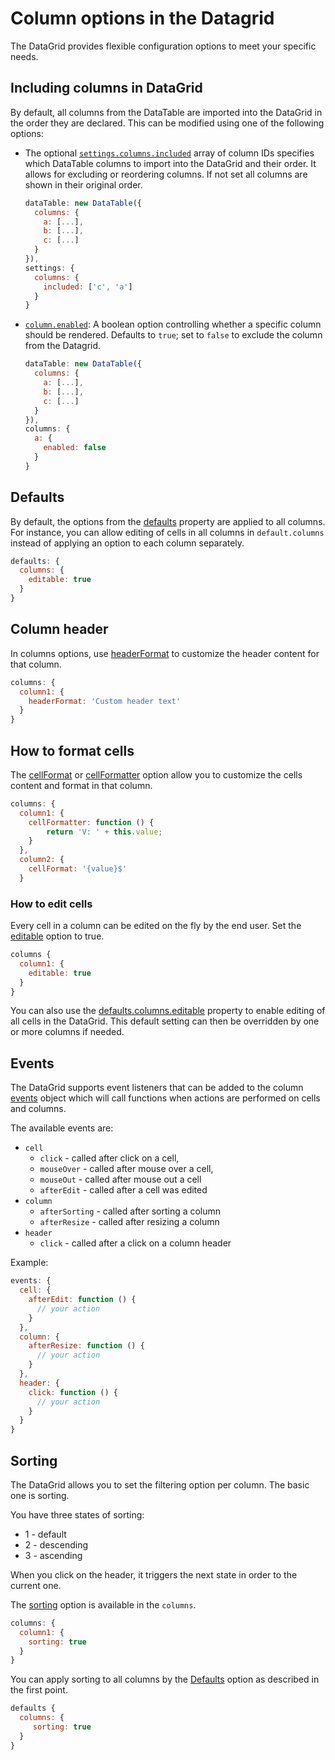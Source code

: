 Column options in the Datagrid
===
The DataGrid provides flexible configuration options to meet your specific needs.

## Including columns in DataGrid
By default, all columns from the DataTable are imported into the DataGrid in the order they are declared.
This can be modified using one of the following options:

- The optional [`settings.columns.included`](https://api.highcharts.com/dashboards/#interfaces/DataGrid_Options.ColumnsSettings#included) array of column IDs specifies which DataTable columns to import into the DataGrid and their order. It allows for excluding or reordering columns. If  not set all columns are shown in their original order.

  ```js
  dataTable: new DataTable({
    columns: {
      a: [...],
      b: [...],
      c: [...]
    }
  }),
  settings: {
    columns: {
      included: ['c', 'a']
    }
  }
  ```

- [`column.enabled`](https://api.highcharts.com/dashboards/#interfaces/DataGrid_Options.IndividualColumnOptions#enabled): A boolean option controlling whether a specific column should be rendered. Defaults to `true`; set to `false` to exclude the column from the Datagrid.

  ```js
  dataTable: new DataTable({
    columns: {
      a: [...],
      b: [...],
      c: [...]
    }
  }),
  columns: {
    a: {
      enabled: false
    }
  }
  ```

## Defaults
By default, the options from the [defaults](https://api.highcharts.com/dashboards/#interfaces/DataGrid_DataGridDefaults) property are applied to all columns.
For instance, you can allow editing of cells in all columns in `default.columns` instead of applying an option to each column separately.

```js
defaults: {
  columns: {
    editable: true
  }
}
```

## Column header
In columns options, use [headerFormat](https://api.highcharts.com/dashboards/#interfaces/DataGrid_DataGridOptions.ColumnOptions#headerFormat) to customize the header content for that column.

```js
columns: {
  column1: {
    headerFormat: 'Custom header text'
  }
}
```

## How to format cells
The [cellFormat](https://api.highcharts.com/dashboards/#interfaces/DataGrid_DataGridOptions.ColumnOptions#cellFormat) or [cellFormatter](https://api.highcharts.com/dashboards/#interfaces/DataGrid_DataGridOptions.ColumnOptions#cellFormatter) option allow you to customize the cells content and format in that column.


```js
columns: {
  column1: {
    cellFormatter: function () {
        return 'V: ' + this.value;
    }
  },
  column2: {
    cellFormat: '{value}$'
  }
```

### How to edit cells
Every cell in a column can be edited on the fly by the end user. Set the [editable](https://api.highcharts.com/dashboards/typedoc/interfaces/DataGrid_DataGridOptions.IndividualColumnOptions.html#editable) option to true.

```js
columns {
  column1: {
    editable: true
  }
}
```

You can also use the [defaults.columns.editable](https://api.highcharts.com/dashboards/#interfaces/DataGrid_DataGridDefaults) property to enable editing of all cells in the DataGrid. This default setting can then be overridden by one or more columns if needed.

## Events
The DataGrid supports event listeners that can be added to the column [events](https://api.highcharts.com/dashboards/typedoc/interfaces/DataGrid_DataGridOptions.IndividualColumnOptions.html#events) object which will call functions when actions are performed on cells and columns.

The available events are:

 - `cell`
    - `click` - called after click on a cell,
    - `mouseOver` - called after mouse over a cell,
    - `mouseOut` - called after mouse out a cell
    - `afterEdit` - called after a cell was edited
 - `column`
    - `afterSorting` - called after sorting a column
    - `afterResize` - called after resizing a column
 - `header`
    - `click` - called after a click on a column header

Example:
```js
events: {
  cell: {
    afterEdit: function () {
      // your action
    }
  },
  column: {
    afterResize: function () {
      // your action
    }
  },
  header: {
    click: function () {
      // your action
    }
  }
}
```

## Sorting
The DataGrid allows you to set the filtering option per column. The basic one is sorting.

You have three states of sorting:
 * 1 - default
 * 2 - descending
 * 3 - ascending

When you click on the header, it triggers the next state in order to the current one.

The [sorting](https://api.highcharts.com/dashboards/typedoc/interfaces/DataGrid_DataGridOptions.IndividualColumnOptions.html#sorting) option is available in the `columns`.

```js
columns: {
  column1: {
    sorting: true
  }
}
```

You can apply sorting to all columns by the [Defaults]() option as described in the first point.

```js
defaults {
  columns: {
     sorting: true
  }
}
```

